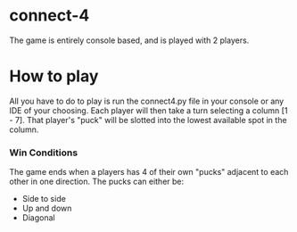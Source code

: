 # connect-4
The game is entirely console based, and is played with 2 players.

# How to play
All you have to do to play is run the connect4.py file in your console or any IDE of your choosing.
Each player will then take a turn selecting a column [1 - 7].
That player's "puck" will be slotted into the lowest available spot in the column.

### Win Conditions
The game ends when a players has 4 of their own "pucks" adjacent to each other in one direction.
The pucks can either be:
  * Side to side
  * Up and down
  * Diagonal
